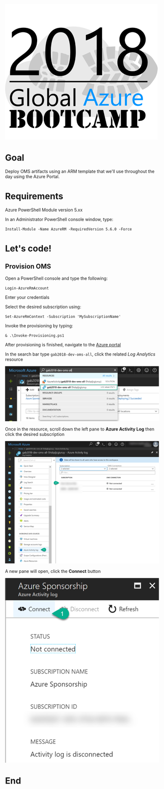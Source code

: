 ![gablogo][gablogo]
# Goal
Deploy OMS artifacts using an ARM template that we'll use throughout the day using the Azure Portal.

# Requirements
Azure PowerShell Module version 5.xx

In an Administrator PowerShell console window, type:

`Install-Module -Name AzureRM -RequiredVersion 5.6.0 -Force`

# Let's code!
## Provision OMS
Open a PowerShell console and type the following:

`Login-AzureRmAccount`

Enter your credentials

Select the desired subscription using:

`Set-AzureRmContext -Subscription 'MySubscriptionName'`

Invoke the provisioning by typing:

`& .\Invoke-Provisioning.ps1`

After provisioning is finished, navigate to the [Azure portal](https://portal.azure.com)

In the search bar type `gab2018-dev-oms-all`, click the related *Log Analytics* resource

![search-oms-in-portal][search-oms-in-portal]

Once in the resource, scroll down the left pane to **Azure Activity Log** then click the desired subscription

![browse-to-subscription-to-connect][browse-to-subscription-to-connect]

A new pane will open, click the **Connect** button

![connect-subscription-to-log-analytics][connect-subscription-to-log-analytics]


# End

[gablogo]: ../media/logo-2018-500x444.png "Global Azure Bootcamp logo"
[search-oms-in-portal]: media/search-oms-in-portal.png "Search for OMS in Azure portal"
[browse-to-subscription-to-connect]: media\browse-to-subscription-to-connect.png "Navigate to subscription to connect to Log Analytics"
[connect-subscription-to-log-analytics]: media/connect-subscription-to-log-analytics.png "Connect subscription to Log Analytics"